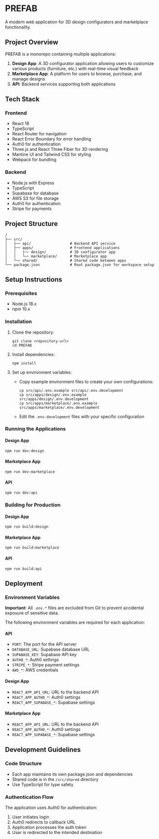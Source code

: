 # PREFAB

A modern web application for 3D design configurators and marketplace functionality.

## Project Overview

PREFAB is a monorepo containing multiple applications:

1. **Design App**: A 3D configurator application allowing users to customize various products (furniture, etc.) with real-time visual feedback
2. **Marketplace App**: A platform for users to browse, purchase, and manage designs
3. **API**: Backend services supporting both applications

## Tech Stack

### Frontend
- React 18
- TypeScript
- React Router for navigation
- React Error Boundary for error handling
- Auth0 for authentication
- Three.js and React Three Fiber for 3D rendering
- Mantine UI and Tailwind CSS for styling
- Webpack for bundling

### Backend
- Node.js with Express
- TypeScript
- Supabase for database
- AWS S3 for file storage
- Auth0 for authentication
- Stripe for payments

## Project Structure

```
/
├── src/
│   ├── api/                  # Backend API service
│   ├── apps/                 # Frontend applications
│   │   ├── design/           # 3D configurator app
│   │   └── marketplace/      # Marketplace app
│   └── shared/               # Shared code between apps
└── package.json              # Root package.json for workspace setup
```

## Setup Instructions

### Prerequisites
- Node.js 18.x
- npm 10.x

### Installation

1. Clone the repository:
   ```
   git clone <repository-url>
   cd PREFAB
   ```

2. Install dependencies:
   ```
   npm install
   ```

3. Set up environment variables:
   - Copy example environment files to create your own configurations:
     ```
     cp src/api/.env.example src/api/.env.development
     cp src/apps/design/.env.example src/apps/design/.env.development
     cp src/apps/marketplace/.env.example src/apps/marketplace/.env.development
     ```
   - Edit the `.env.development` files with your specific configuration

### Running the Applications

#### Design App
```
npm run dev:design
```

#### Marketplace App
```
npm run dev:marketplace
```

#### API
```
npm run dev:api
```

### Building for Production

#### Design App
```
npm run build:design
```

#### Marketplace App
```
npm run build:marketplace
```

#### API
```
npm run build:api
```

## Deployment

### Environment Variables

**Important**: All `.env.*` files are excluded from Git to prevent accidental exposure of sensitive data.

The following environment variables are required for each application:

#### API
- `PORT`: The port for the API server
- `DATABASE_URL`: Supabase database URL
- `SUPABASE_KEY`: Supabase API key
- `AUTH0_*`: Auth0 settings
- `STRIPE_*`: Stripe payment settings
- `AWS_*`: AWS credentials

#### Design App
- `REACT_APP_API_URL`: URL to the backend API
- `REACT_APP_AUTH0_*`: Auth0 settings
- `REACT_APP_SUPABASE_*`: Supabase settings

#### Marketplace App
- `REACT_APP_API_URL`: URL to the backend API
- `REACT_APP_AUTH0_*`: Auth0 settings
- `REACT_APP_SUPABASE_*`: Supabase settings

## Development Guidelines

### Code Structure

- Each app maintains its own package.json and dependencies
- Shared code is in the `/src/shared` directory
- Use TypeScript for type safety

### Authentication Flow

The application uses Auth0 for authentication:
1. User initiates login
2. Auth0 redirects to callback URL
3. Application processes the auth token
4. User is redirected to the intended destination 